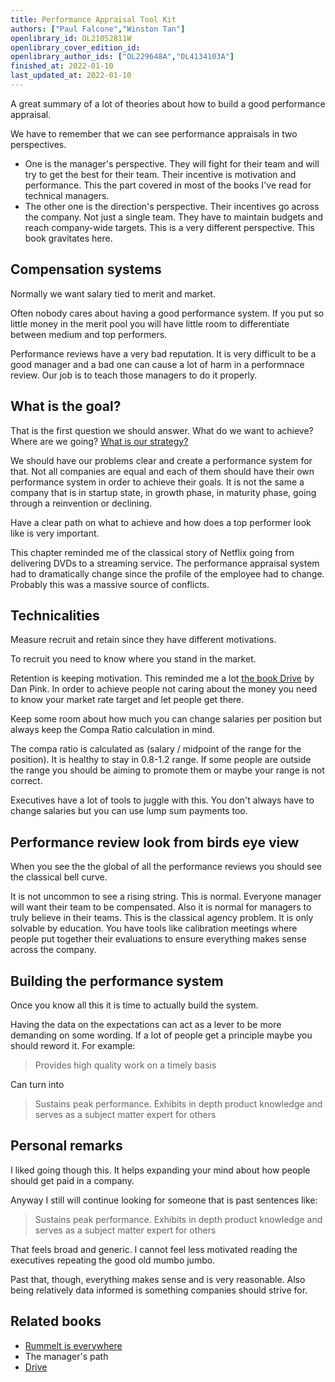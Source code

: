 ```yaml
---
title: Performance Appraisal Tool Kit
authors: ["Paul Falcone","Winston Tan"]
openlibrary_id: OL21052811W
openlibrary_cover_edition_id:
openlibrary_author_ids: ["OL229648A","OL4134103A"]
finished_at: 2022-01-10
last_updated_at: 2022-01-10
---
```


A great summary of a lot of theories about how to build a good performance appraisal.

We have to remember that we can see performance appraisals in two perspectives.

- One is the manager's perspective. They will fight for their team and will try to get the best for their team. Their incentive is motivation and performance. This the part covered in most of the books I've read for technical managers.
- The other one is the direction's perspective. Their incentives go across the company. Not just a single team. They have to maintain budgets and reach company-wide targets. This is a very different perspective. This book gravitates here.

## Compensation systems

Normally we want salary tied to merit and market.

Often nobody cares about having a good performance system. If you put so little money in the merit pool you will have little room to differentiate between medium and top performers.

Performance reviews have a very bad reputation. It is very difficult to be a good manager and a bad one can cause a lot of harm in a performnace review. Our job is to teach those managers to do it properly.

## What is the goal?

That is the first question we should answer. What do we want to achieve? Where are we going? [What is our strategy?](/books/good-strategy-bad-strategy.html)

We should have our problems clear and create a performance system for that. Not all companies are equal and each of them should have their own performance system in order to achieve their goals. It is not the same a company that is in startup state, in growth phase, in maturity phase, going through a reinvention or declining.

Have a clear path on what to achieve and how does a top performer look like is very important.

This chapter reminded me of the classical story of Netflix going from delivering DVDs to a streaming service. The performance appraisal system had to dramatically change since the profile of the employee had to change. Probably this was a massive source of conflicts.

## Technicalities

Measure recruit and retain since they have different motivations.

To recruit you need to know where you stand in the market.

Retention is keeping motivation. This reminded me a lot [the book Drive](/books/drive.html) by Dan Pink. In order to achieve people not caring about the money you need to know your market rate target and let people get there.

Keep some room about how much you can change salaries per position but always keep the Compa Ratio calculation in mind.

The compa ratio is calculated as (salary / midpoint of the range for the position). It is healthy to stay in 0.8-1.2 range. If some people are outside the range you should be aiming to promote them or maybe your range is not correct.

Executives have a lot of tools to juggle with this. You don't always have to change salaries but you can use lump sum payments too.

## Performance review look from birds eye view

When you see the the global of all the performance reviews you should see the classical bell curve.

It is not uncommon to see a rising string. This is normal. Everyone manager will want their team to be compensated. Also it is normal for managers to truly believe in their teams. This is the classical agency problem. It is only solvable by education. You have tools like calibration meetings where people put together their evaluations to ensure everything makes sense across the company.

## Building the performance system

Once you know all this it is time to actually build the system.

Having the data on the expectations can act as a lever to be more demanding on some wording. If a lot of people get a principle maybe you should reword it. For example:

> Provides high quality work on a timely basis

Can turn into

> Sustains peak performance. Exhibits in depth product knowledge and serves as a subject matter expert for others


## Personal remarks

I liked going though this. It helps expanding your mind about how people should get paid in a company.

Anyway I still will continue looking for someone that is past sentences like:

> Sustains peak performance. Exhibits in depth product knowledge and serves as a subject matter expert for others

That feels broad and generic. I cannot feel less motivated reading the executives repeating the good old mumbo jumbo.

Past that, though, everything makes sense and is very reasonable. Also being relatively data informed is something companies should strive for.

## Related books

* [Rummelt is everywhere](/books/good-strategy-bad-strategy.html)
* The manager's path
* [Drive](/books/drive.html)
